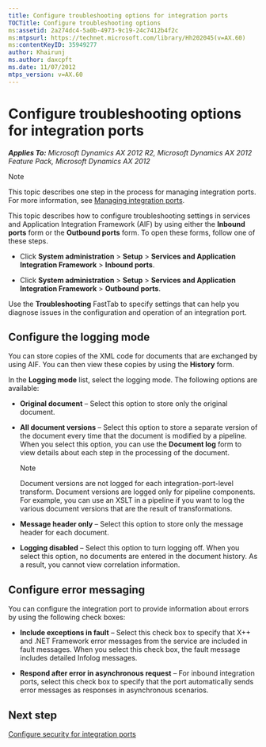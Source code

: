 ```yaml
---
title: Configure troubleshooting options for integration ports
TOCTitle: Configure troubleshooting options
ms:assetid: 2a274dc4-5a0b-4973-9c19-24c7412b4f2c
ms:mtpsurl: https://technet.microsoft.com/library/Hh202045(v=AX.60)
ms:contentKeyID: 35949277
author: Khairunj
ms.author: daxcpft
ms.date: 11/07/2012
mtps_version: v=AX.60
---
```


# Configure troubleshooting options for integration ports 


_**Applies To:** Microsoft Dynamics AX 2012 R2, Microsoft Dynamics AX 2012 Feature Pack, Microsoft Dynamics AX 2012_


> [!NOTE]
> <P>This topic describes one step in the process for managing integration ports. For more information, see <A href="managing-integration-ports.md">Managing integration ports</A>.</P>



This topic describes how to configure troubleshooting settings in services and Application Integration Framework (AIF) by using either the **Inbound ports** form or the **Outbound ports** form. To open these forms, follow one of these steps.

  - Click **System administration** \> **Setup** \> **Services and Application Integration Framework** \> **Inbound ports**.

  - Click **System administration** \> **Setup** \> **Services and Application Integration Framework** \> **Outbound ports**.

Use the **Troubleshooting** FastTab to specify settings that can help you diagnose issues in the configuration and operation of an integration port.

## Configure the logging mode

You can store copies of the XML code for documents that are exchanged by using AIF. You can then view these copies by using the **History** form.

In the **Logging mode** list, select the logging mode. The following options are available:

  - **Original document** – Select this option to store only the original document.

  - **All document versions** – Select this option to store a separate version of the document every time that the document is modified by a pipeline. When you select this option, you can use the **Document log** form to view details about each step in the processing of the document.
    

    > [!NOTE]
    > <P>Document versions are not logged for each integration-port-level transform. Document versions are logged only for pipeline components. For example, you can use an XSLT in a pipeline if you want to log the various document versions that are the result of transformations.</P>



  - **Message header only** – Select this option to store only the message header for each document.

  - **Logging disabled** – Select this option to turn logging off. When you select this option, no documents are entered in the document history. As a result, you cannot view correlation information.

## Configure error messaging

You can configure the integration port to provide information about errors by using the following check boxes:

  - **Include exceptions in fault** – Select this check box to specify that X++ and .NET Framework error messages from the service are included in fault messages. When you select this check box, the fault message includes detailed Infolog messages.

  - **Respond after error in asynchronous request** – For inbound integration ports, select this check box to specify that the port automatically sends error messages as responses in asynchronous scenarios.

## Next step

[Configure security for integration ports](configure-security-for-integration-ports.md)

